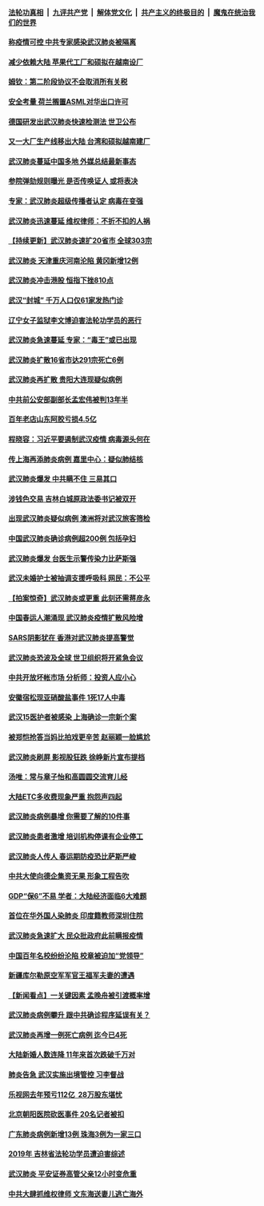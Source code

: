 ####  [法轮功真相](../../../../basic/blob/master/README.md?t=01220201) &nbsp;|&nbsp; [九评共产党](../../../../9ping.md/blob/master/README.md?t=01220201) &nbsp;|&nbsp; [解体党文化](../../../../jtdwh.md/blob/master/README.md?t=01220201)  &nbsp;|&nbsp; [共产主义的终极目的](../../../../gczydzjmd.md/blob/master/README.md?t=01220201) &nbsp;|&nbsp; [魔鬼在统治我们的世界](../../../../mgztzwmdsj.md/blob/master/README.md?t=01220201) 

#### [称疫情可控 中共专家感染武汉肺炎被隔离](../pages/nsc413/n11810503.md?t=01220201) 

#### [减少依赖大陆  苹果代工厂和硕拟在越南设厂](../pages/nsc413/n11810487.md?t=01220201) 

#### [姆钦：第二阶段协议不会取消所有关税](../pages/nsc413/n11810598.md?t=01220201) 

#### [安全考量 荷兰搁置ASML对华出口许可](../pages/nsc413/n11810048.md?t=01220201) 

#### [德国研发出武汉肺炎快速检测法 世卫公布](../pages/nsc413/n11810552.md?t=01220201) 

#### [又一大厂生产线移出大陆 台湾和硕拟越南建厂](../pages/nsc413/n11810126.md?t=01220201) 

#### [武汉肺炎蔓延中国多地 外媒总结最新事态](../pages/nsc413/n11810340.md?t=01220201) 

#### [参院弹劾规则曝光 是否传唤证人 或将表决](../pages/nsc413/n11810489.md?t=01220201) 

#### [专家：武汉肺炎超级传播者认定 病毒在变强](../pages/nsc413/n11810400.md?t=01220201) 

#### [武汉肺炎迅速蔓延 维权律师：不折不扣的人祸](../pages/nsc413/n11810243.md?t=01220201) 

#### [【持续更新】武汉肺炎速扩20省市 全球303宗](../pages/nsc413/n11801312.md?t=01220201) 

#### [武汉肺炎 天津重庆河南沦陷 黄冈新增12例](../pages/nsc413/n11810364.md?t=01220201) 

#### [武汉肺炎冲击港股 恒指下挫810点](../pages/nsc413/n11810222.md?t=01220201) 

#### [武汉“封城” 千万人口仅61家发热门诊](../pages/nsc413/n11809933.md?t=01220201) 

#### [辽宁女子监狱李文博迫害法轮功学员的恶行](../pages/nsc413/n11808152.md?t=01220201) 


#### [武汉肺炎急速蔓延 专家：“毒王”或已出现](../pages/nsc413/n11810001.md?t=01220201) 

#### [武汉肺炎扩散16省市达291宗死亡6例](../pages/nsc413/n11809808.md?t=01220201) 

#### [武汉肺炎再扩散 贵阳大连现疑似病例](../pages/nsc413/n11809508.md?t=01220201) 

#### [中共前公安部副部长孟宏伟被判13年半](../pages/nsc413/n11809515.md?t=01220201) 

#### [百年老店山东阿胶亏损4.5亿](../pages/nsc413/n11809460.md?t=01220201) 

#### [程晓容：习近平要遏制武汉疫情 病毒源头何在](../pages/nsc413/n11809332.md?t=01220201) 

#### [传上海再添肺炎病例 嘉里中心：疑似肺结核](../pages/nsc413/n11809498.md?t=01220201) 

#### [武汉肺炎爆发 中共瞒不住 三易其口](../pages/nsc413/n11809339.md?t=01220201) 

#### [涉钱色交易 吉林白城原政法委书记被双开](../pages/nsc413/n11809403.md?t=01220201) 

#### [出现武汉肺炎疑似病例 澳洲将对武汉旅客筛检](../pages/nsc413/n11809317.md?t=01220201) 

#### [中国武汉肺炎确诊病例超200例 包括孕妇](../pages/nsc413/n11809014.md?t=01220201) 

#### [武汉肺炎爆发 台医生示警传染力比萨斯强](../pages/nsc413/n11809025.md?t=01220201) 

#### [武汉未婚护士被抽调支援呼吸科 网民：不公平](../pages/nsc413/n11807613.md?t=01220201) 

#### [【拍案惊奇】武汉肺炎或更重 此刻还需蒋彦永](../pages/nsc413/n11808930.md?t=01220201) 

#### [中国春运人潮涌现 武汉肺炎疫情扩散风险增](../pages/nsc413/n11809168.md?t=01220201) 

#### [SARS阴影犹在 香港对武汉肺炎提高警觉](../pages/nsc413/n11809138.md?t=01220201) 

#### [武汉肺炎恐波及全球 世卫组织将开紧急会议](../pages/nsc413/n11809034.md?t=01220201) 

#### [中共开放坏帐市场 分析师：投资人应小心](../pages/nsc413/n11808789.md?t=01220201) 

#### [安徽宿松现亚硝酸盐事件 1死17人中毒](../pages/nsc413/n11808988.md?t=01220201) 

#### [武汉15医护者被感染 上海确诊一宗新个案](../pages/nsc413/n11808890.md?t=01220201) 

#### [被郑恺抢答当妈比拍戏更辛苦 赵丽颖一脸尴尬](../pages/nsc413/n11808076.md?t=01220201) 

#### [武汉肺炎刷屏 影视股狂跌 徐峥新片宣布提档](../pages/nsc413/n11808467.md?t=01220201) 

#### [汤唯：常与章子怡和高圆圆交流育儿经](../pages/nsc413/n11807850.md?t=01220201) 

#### [大陆ETC多收费现象严重 抱怨声四起](../pages/nsc413/n11808635.md?t=01220201) 

#### [武汉肺炎病例暴增 你需要了解的10件事](../pages/nsc413/n11808545.md?t=01220201) 

#### [武汉肺炎患者激增 培训机构停课有企业停工](../pages/nsc413/n11808682.md?t=01220201) 

#### [武汉肺炎人传人 春运期防疫恐比萨斯严峻](../pages/nsc413/n11808739.md?t=01220201) 

#### [中共大使向德企集资无果 形象工程告吹](../pages/nsc413/n11808274.md?t=01220201) 

#### [GDP“保6”不易 学者：大陆经济面临6大难题](../pages/nsc413/n11808546.md?t=01220201) 

#### [首位在华外国人染肺炎 印度籍教师深圳住院](../pages/nsc413/n11808648.md?t=01220201) 

#### [武汉肺炎急速扩大 民众批政府此前瞒报疫情](../pages/nsc413/n11808595.md?t=01220201) 

#### [中国百年名校纷纷沦陷 校章被迫加“党领导”](../pages/nsc413/n11808602.md?t=01220201) 

#### [新疆库尔勒原空军军官王福军夫妻的遭遇](../pages/nsc413/n11807920.md?t=01220201) 

#### [【新闻看点】一关键因素 孟晚舟被引渡概率增](../pages/nsc413/n11808116.md?t=01220201) 

#### [武汉肺炎病例攀升 跟中共确诊程序延误有关？](../pages/nsc413/n11808406.md?t=01220201) 

#### [武汉肺炎再增一例死亡病例 迄今已4死](../pages/nsc413/n11808461.md?t=01220201) 

#### [大陆新婚人数连降 11年来首次跌破千万对](../pages/nsc413/n11808454.md?t=01220201) 

#### [肺炎告急 武汉实施出境管控 习李督战](../pages/nsc413/n11808082.md?t=01220201) 

#### [乐视网去年预亏112亿  28万股东堪忧](../pages/nsc413/n11808320.md?t=01220201) 

#### [北京朝阳医院砍医事件 20名记者被扣](../pages/nsc413/n11808379.md?t=01220201) 

#### [广东肺炎病例新增13例 珠海3例为一家三口](../pages/nsc413/n11808169.md?t=01220201) 

#### [2019年 吉林省法轮功学员遭迫害综述](../pages/nsc413/n11807577.md?t=01220201) 

#### [武汉肺炎 平安证券高管父亲12小时变危重](../pages/nsc413/n11808161.md?t=01220201) 

#### [中共大肆抓维权律师 文东海送妻儿逃亡海外](../pages/nsc413/n11808070.md?t=01220201) 

